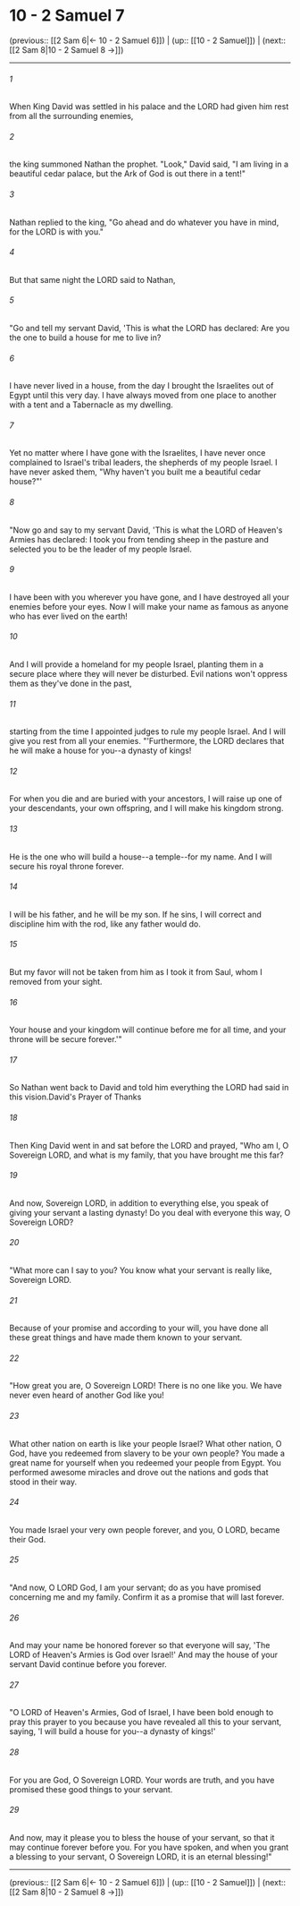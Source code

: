 # 10 - 2 Samuel 7

(previous:: [[2 Sam 6|← 10 - 2 Samuel 6]]) | (up:: [[10 - 2 Samuel]]) | (next:: [[2 Sam 8|10 - 2 Samuel 8 →]])

***


###### 1 
When King David was settled in his palace and the LORD had given him rest from all the surrounding enemies, 

###### 2 
the king summoned Nathan the prophet. "Look," David said, "I am living in a beautiful cedar palace, but the Ark of God is out there in a tent!" 

###### 3 
Nathan replied to the king, "Go ahead and do whatever you have in mind, for the LORD is with you." 

###### 4 
But that same night the LORD said to Nathan, 

###### 5 
"Go and tell my servant David, 'This is what the LORD has declared: Are you the one to build a house for me to live in? 

###### 6 
I have never lived in a house, from the day I brought the Israelites out of Egypt until this very day. I have always moved from one place to another with a tent and a Tabernacle as my dwelling. 

###### 7 
Yet no matter where I have gone with the Israelites, I have never once complained to Israel's tribal leaders, the shepherds of my people Israel. I have never asked them, "Why haven't you built me a beautiful cedar house?"' 

###### 8 
"Now go and say to my servant David, 'This is what the LORD of Heaven's Armies has declared: I took you from tending sheep in the pasture and selected you to be the leader of my people Israel. 

###### 9 
I have been with you wherever you have gone, and I have destroyed all your enemies before your eyes. Now I will make your name as famous as anyone who has ever lived on the earth! 

###### 10 
And I will provide a homeland for my people Israel, planting them in a secure place where they will never be disturbed. Evil nations won't oppress them as they've done in the past, 

###### 11 
starting from the time I appointed judges to rule my people Israel. And I will give you rest from all your enemies. "'Furthermore, the LORD declares that he will make a house for you--a dynasty of kings! 

###### 12 
For when you die and are buried with your ancestors, I will raise up one of your descendants, your own offspring, and I will make his kingdom strong. 

###### 13 
He is the one who will build a house--a temple--for my name. And I will secure his royal throne forever. 

###### 14 
I will be his father, and he will be my son. If he sins, I will correct and discipline him with the rod, like any father would do. 

###### 15 
But my favor will not be taken from him as I took it from Saul, whom I removed from your sight. 

###### 16 
Your house and your kingdom will continue before me for all time, and your throne will be secure forever.'" 

###### 17 
So Nathan went back to David and told him everything the LORD had said in this vision.David's Prayer of Thanks 

###### 18 
Then King David went in and sat before the LORD and prayed, "Who am I, O Sovereign LORD, and what is my family, that you have brought me this far? 

###### 19 
And now, Sovereign LORD, in addition to everything else, you speak of giving your servant a lasting dynasty! Do you deal with everyone this way, O Sovereign LORD? 

###### 20 
"What more can I say to you? You know what your servant is really like, Sovereign LORD. 

###### 21 
Because of your promise and according to your will, you have done all these great things and have made them known to your servant. 

###### 22 
"How great you are, O Sovereign LORD! There is no one like you. We have never even heard of another God like you! 

###### 23 
What other nation on earth is like your people Israel? What other nation, O God, have you redeemed from slavery to be your own people? You made a great name for yourself when you redeemed your people from Egypt. You performed awesome miracles and drove out the nations and gods that stood in their way. 

###### 24 
You made Israel your very own people forever, and you, O LORD, became their God. 

###### 25 
"And now, O LORD God, I am your servant; do as you have promised concerning me and my family. Confirm it as a promise that will last forever. 

###### 26 
And may your name be honored forever so that everyone will say, 'The LORD of Heaven's Armies is God over Israel!' And may the house of your servant David continue before you forever. 

###### 27 
"O LORD of Heaven's Armies, God of Israel, I have been bold enough to pray this prayer to you because you have revealed all this to your servant, saying, 'I will build a house for you--a dynasty of kings!' 

###### 28 
For you are God, O Sovereign LORD. Your words are truth, and you have promised these good things to your servant. 

###### 29 
And now, may it please you to bless the house of your servant, so that it may continue forever before you. For you have spoken, and when you grant a blessing to your servant, O Sovereign LORD, it is an eternal blessing!"

***

(previous:: [[2 Sam 6|← 10 - 2 Samuel 6]]) | (up:: [[10 - 2 Samuel]]) | (next:: [[2 Sam 8|10 - 2 Samuel 8 →]])
